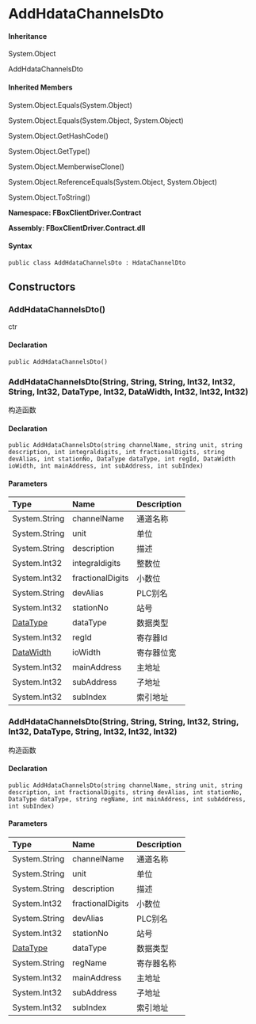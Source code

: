 # AddHdataChannelsDto

#### Inheritance

System.Object

AddHdataChannelsDto

#### Inherited Members

System.Object.Equals\(System.Object\)

System.Object.Equals\(System.Object, System.Object\)

System.Object.GetHashCode\(\)

System.Object.GetType\(\)

System.Object.MemberwiseClone\(\)

System.Object.ReferenceEquals\(System.Object, System.Object\)

System.Object.ToString\(\)

**Namespace: FBoxClientDriver.Contract**

**Assembly: FBoxClientDriver.Contract.dll**

#### Syntax <a id="FBoxClientDriver_Contract_AddHdataChannelsDto_syntax"></a>

```text
public class AddHdataChannelsDto : HdataChannelDto
```

## Constructors <a id="constructors"></a>

### AddHdataChannelsDto\(\) <a id="FBoxClientDriver_Contract_AddHdataChannelsDto__ctor"></a>

ctr

#### Declaration

```text
public AddHdataChannelsDto()
```

### AddHdataChannelsDto\(String, String, String, Int32, Int32, String, Int32, DataType, Int32, DataWidth, Int32, Int32, Int32\) <a id="FBoxClientDriver_Contract_AddHdataChannelsDto__ctor_System_String_System_String_System_String_System_Int32_System_Int32_System_String_System_Int32_FBoxClientDriver_Contract_DataType_System_Int32_FBoxClientDriver_Contract_DataWidth_System_Int32_System_Int32_System_Int32_"></a>

构造函数

#### Declaration

```text
public AddHdataChannelsDto(string channelName, string unit, string description, int integraldigits, int fractionalDigits, string devAlias, int stationNo, DataType dataType, int regId, DataWidth ioWidth, int mainAddress, int subAddress, int subIndex)
```

#### Parameters

| Type | Name | Description |
| :--- | :--- | :--- |
| System.String | channelName | 通道名称 |
| System.String | unit | 单位 |
| System.String | description | 描述 |
| System.Int32 | integraldigits | 整数位 |
| System.Int32 | fractionalDigits | 小数位 |
| System.String | devAlias | PLC别名 |
| System.Int32 | stationNo | 站号 |
| [DataType](https://docs.flexem.net/fbox/zh-cn/sdk/FBoxClientDriver.Contract.DataType.html) | dataType | 数据类型 |
| System.Int32 | regId | 寄存器Id |
| [DataWidth](https://docs.flexem.net/fbox/zh-cn/sdk/FBoxClientDriver.Contract.DataWidth.html) | ioWidth | 寄存器位宽 |
| System.Int32 | mainAddress | 主地址 |
| System.Int32 | subAddress | 子地址 |
| System.Int32 | subIndex | 索引地址 |

### AddHdataChannelsDto\(String, String, String, Int32, String, Int32, DataType, String, Int32, Int32, Int32\) <a id="FBoxClientDriver_Contract_AddHdataChannelsDto__ctor_System_String_System_String_System_String_System_Int32_System_String_System_Int32_FBoxClientDriver_Contract_DataType_System_String_System_Int32_System_Int32_System_Int32_"></a>

构造函数

#### Declaration

```text
public AddHdataChannelsDto(string channelName, string unit, string description, int fractionalDigits, string devAlias, int stationNo, DataType dataType, string regName, int mainAddress, int subAddress, int subIndex)
```

#### Parameters

| Type | Name | Description |
| :--- | :--- | :--- |
| System.String | channelName | 通道名称 |
| System.String | unit | 单位 |
| System.String | description | 描述 |
| System.Int32 | fractionalDigits | 小数位 |
| System.String | devAlias | PLC别名 |
| System.Int32 | stationNo | 站号 |
| [DataType](https://docs.flexem.net/fbox/zh-cn/sdk/FBoxClientDriver.Contract.DataType.html) | dataType | 数据类型 |
| System.String | regName | 寄存器名称 |
| System.Int32 | mainAddress | 主地址 |
| System.Int32 | subAddress | 子地址 |
| System.Int32 | subIndex | 索引地址 |

